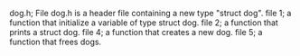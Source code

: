 dog.h; File dog.h is a header file containing a new type "struct dog".
file 1; a function that initialize a variable of type struct dog.
file 2; a function that prints a struct dog.
file 4; a function that creates a new dog.
file 5; a function that frees dogs.